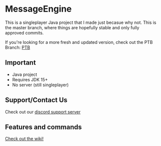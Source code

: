 # MessageEngine


This is a singleplayer Java project that I made just becasue why not. This is the master branch, where things are hopefully stable and only fully approved commits.

If you're looking for a more fresh and updated version, check out the PTB Branch: [PTB](https://github.com/afkvido/MessageEngine/tree/PTB)


## Important
- Java project
- Requires JDK 15+
- No server (still singleplayer)

## Support/Contact Us
Check out our [discord support server](https://disboard.org/server/893975758677086238)

## Features and commands
[Check out the wiki!](https://github.com/afkvido/MessageEngine/wiki/Commands#commands-list)
